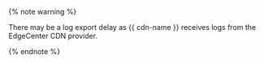 {% note warning %}

There may be a log export delay as {{ cdn-name }} receives logs from the EdgeCenter CDN provider.

{% endnote %}